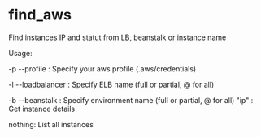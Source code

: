 # find_aws
Find instances IP and statut from LB, beanstalk or instance name

Usage:

-p --profile : Specify your aws profile (.aws/credentials)

-l --loadbalancer : Specify ELB name (full or partial, @ for all)

-b --beanstalk : Specify environment name (full or partial, @ for all)
"ip" : Get instance details

nothing: List all instances
